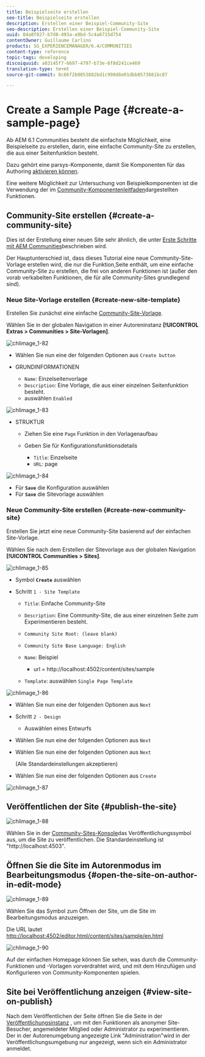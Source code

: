```yaml
---
title: Beispielseite erstellen
seo-title: Beispielseite erstellen
description: Erstellen einer Beispiel-Community-Site
seo-description: Erstellen einer Beispiel-Community-Site
uuid: 04a8f027-b7d8-493a-a9bd-5c4a6715d754
contentOwner: Guillaume Carlino
products: SG_EXPERIENCEMANAGER/6.4/COMMUNITIES
content-type: reference
topic-tags: developing
discoiquuid: a03145f7-6697-4797-b73e-6f8d241ce469
translation-type: tm+mt
source-git-commit: 8c66f2b0053882bd1c998d8e01dbb0573881bc87

---
```



# Create a Sample Page {#create-a-sample-page}

Ab AEM 6.1 Communities besteht die einfachste Möglichkeit, eine Beispielseite zu erstellen, darin, eine einfache Community-Site zu erstellen, die aus einer Seitenfunktion besteht.

Dazu gehört eine parsys-Komponente, damit Sie Komponenten für das Authoring [aktivieren können](basics.md#accessing-communities-components).

Eine weitere Möglichkeit zur Untersuchung von Beispielkomponenten ist die Verwendung der im [Community-Komponentenleitfaden](components-guide.md)dargestellten Funktionen.

## Community-Site erstellen {#create-a-community-site}

Dies ist der Erstellung einer neuen Site sehr ähnlich, die unter [Erste Schritte mit AEM Communities](getting-started.md)beschrieben wird.

Der Hauptunterschied ist, dass dieses Tutorial eine neue Community-Site-Vorlage erstellen wird, die nur die Funktion[ ](functions.md#page-function)Seite enthält, um eine einfache Community-Site zu erstellen, die frei von anderen Funktionen ist (außer den vorab verkabelten Funktionen, die für alle Community-Sites grundlegend sind).

### Neue Site-Vorlage erstellen {#create-new-site-template}

Erstellen Sie zunächst eine einfache [Community-Site-Vorlage](sites.md).

Wählen Sie in der globalen Navigation in einer Autoreninstanz **[!UICONTROL Extras > Communities > Site-Vorlagen]**.

![chlimage_1-82](assets/chlimage_1-82.png)

* Wählen Sie nun eine der folgenden Optionen aus `Create button`
* GRUNDINFORMATIONEN

   * `Name`: Einzelseitenvorlage
   * `Description`: Eine Vorlage, die aus einer einzelnen Seitenfunktion besteht.
   * auswählen `Enabled`

![chlimage_1-83](assets/chlimage_1-83.png)

* STRUKTUR

   * Ziehen Sie eine `Page` Funktion in den Vorlagenaufbau
   * Geben Sie für Konfigurationsfunktionsdetails

      * `Title`: Einzelseite
      * `URL`: page

![chlimage_1-84](assets/chlimage_1-84.png)

* Für **`Save`** die Konfiguration auswählen
* Für **`Save`** die Sitevorlage auswählen

### Neue Community-Site erstellen {#create-new-community-site}

Erstellen Sie jetzt eine neue Community-Site basierend auf der einfachen Site-Vorlage.

Wählen Sie nach dem Erstellen der Sitevorlage aus der globalen Navigation **[!UICONTROL Communities > Sites]**.

![chlimage_1-85](assets/chlimage_1-85.png)

* Symbol **`Create`** auswählen

* Schritt `1 - Site Template`

   * `Title`: Einfache Community-Site
   * `Description`: Eine Community-Site, die aus einer einzelnen Seite zum Experimentieren besteht.
   * `Community Site Root: (leave blank)`
   * `Community Site Base Language: English`
   * `Name`: Beispiel

      * url = http://localhost:4502/content/sites/sample
   * `Template`: auswählen `Single Page Template`


![chlimage_1-86](assets/chlimage_1-86.png)

* Wählen Sie nun eine der folgenden Optionen aus `Next`
* Schritt `2 - Design`

   * Auswählen eines Entwurfs

* Wählen Sie nun eine der folgenden Optionen aus `Next`
* Wählen Sie nun eine der folgenden Optionen aus `Next`

   (Alle Standardeinstellungen akzeptieren)

* Wählen Sie nun eine der folgenden Optionen aus `Create`

![chlimage_1-87](assets/chlimage_1-87.png)

## Veröffentlichen der Site {#publish-the-site}

![chlimage_1-88](assets/chlimage_1-88.png)

Wählen Sie in der [Community-Sites-Konsole](sites-console.md)das Veröffentlichungssymbol aus, um die Site zu veröffentlichen. Die Standardeinstellung ist &quot;http://localhost:4503&quot;.

## Öffnen Sie die Site im Autorenmodus im Bearbeitungsmodus {#open-the-site-on-author-in-edit-mode}

![chlimage_1-89](assets/chlimage_1-89.png)

Wählen Sie das Symbol zum Öffnen der Site, um die Site im Bearbeitungsmodus anzuzeigen.

Die URL lautet [http://localhost:4502/editor.html/content/sites/sample/en.html](http://localhost:4502/editor.html/content/sites/sample/en.html)

![chlimage_1-90](assets/chlimage_1-90.png)

Auf der einfachen Homepage können Sie sehen, was durch die Community-Funktionen und -Vorlagen vorverdrahtet wird, und mit dem Hinzufügen und Konfigurieren von Community-Komponenten spielen.

## Site bei Veröffentlichung anzeigen {#view-site-on-publish}

Nach dem Veröffentlichen der Seite öffnen Sie die Seite in der [Veröffentlichungsinstanz](http://localhost:4503/content/sites/sample/en.html) , um mit den Funktionen als anonymer Site-Besucher, angemeldeter Mitglied oder Administrator zu experimentieren. Der in der Autorenumgebung angezeigte Link &quot;Administration&quot;wird in der Veröffentlichungsumgebung nur angezeigt, wenn sich ein Administrator anmeldet.
